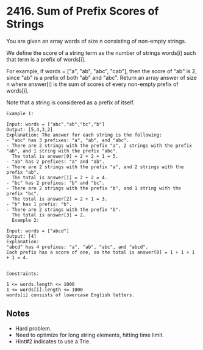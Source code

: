 # 2416. Sum of Prefix Scores of Strings

You are given an array words of size n consisting of non-empty strings.

We define the score of a string term as the number of strings words[i] such that term is a prefix of words[i].

For example, if words = ["a", "ab", "abc", "cab"], then the score of "ab" is 2, since "ab" is a prefix of both "ab" and "abc".
Return an array answer of size n where answer[i] is the sum of scores of every non-empty prefix of words[i].

Note that a string is considered as a prefix of itself.


```
Example 1:

Input: words = ["abc","ab","bc","b"]
Output: [5,4,3,2]
Explanation: The answer for each string is the following:
- "abc" has 3 prefixes: "a", "ab", and "abc".
- There are 2 strings with the prefix "a", 2 strings with the prefix "ab", and 1 string with the prefix "abc".
  The total is answer[0] = 2 + 2 + 1 = 5.
- "ab" has 2 prefixes: "a" and "ab".
- There are 2 strings with the prefix "a", and 2 strings with the prefix "ab".
  The total is answer[1] = 2 + 2 = 4.
- "bc" has 2 prefixes: "b" and "bc".
- There are 2 strings with the prefix "b", and 1 string with the prefix "bc".
  The total is answer[2] = 2 + 1 = 3.
- "b" has 1 prefix: "b".
- There are 2 strings with the prefix "b".
  The total is answer[3] = 2.
  Example 2:

Input: words = ["abcd"]
Output: [4]
Explanation:
"abcd" has 4 prefixes: "a", "ab", "abc", and "abcd".
Each prefix has a score of one, so the total is answer[0] = 1 + 1 + 1 + 1 = 4.


Constraints:

1 <= words.length <= 1000
1 <= words[i].length <= 1000
words[i] consists of lowercase English letters.
```

## Notes
- Hard problem.
- Need to optimize for long string elements, hitting time limit.
- Hint#2 indicates to use a Trie.